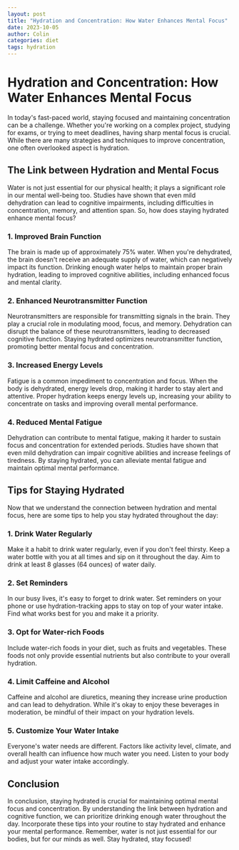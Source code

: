 ```yaml
---
layout: post
title: "Hydration and Concentration: How Water Enhances Mental Focus"
date: 2023-10-05
author: Colin
categories: diet
tags: hydration
---
```


# Hydration and Concentration: How Water Enhances Mental Focus

In today's fast-paced world, staying focused and maintaining concentration can be a challenge. Whether you're working on a complex project, studying for exams, or trying to meet deadlines, having sharp mental focus is crucial. While there are many strategies and techniques to improve concentration, one often overlooked aspect is hydration.

## The Link between Hydration and Mental Focus

Water is not just essential for our physical health; it plays a significant role in our mental well-being too. Studies have shown that even mild dehydration can lead to cognitive impairments, including difficulties in concentration, memory, and attention span. So, how does staying hydrated enhance mental focus?

### 1. Improved Brain Function

The brain is made up of approximately 75% water. When you're dehydrated, the brain doesn't receive an adequate supply of water, which can negatively impact its function. Drinking enough water helps to maintain proper brain hydration, leading to improved cognitive abilities, including enhanced focus and mental clarity.

### 2. Enhanced Neurotransmitter Function

Neurotransmitters are responsible for transmitting signals in the brain. They play a crucial role in modulating mood, focus, and memory. Dehydration can disrupt the balance of these neurotransmitters, leading to decreased cognitive function. Staying hydrated optimizes neurotransmitter function, promoting better mental focus and concentration.

### 3. Increased Energy Levels

Fatigue is a common impediment to concentration and focus. When the body is dehydrated, energy levels drop, making it harder to stay alert and attentive. Proper hydration keeps energy levels up, increasing your ability to concentrate on tasks and improving overall mental performance.

### 4. Reduced Mental Fatigue

Dehydration can contribute to mental fatigue, making it harder to sustain focus and concentration for extended periods. Studies have shown that even mild dehydration can impair cognitive abilities and increase feelings of tiredness. By staying hydrated, you can alleviate mental fatigue and maintain optimal mental performance.

## Tips for Staying Hydrated

Now that we understand the connection between hydration and mental focus, here are some tips to help you stay hydrated throughout the day:

### 1. Drink Water Regularly

Make it a habit to drink water regularly, even if you don't feel thirsty. Keep a water bottle with you at all times and sip on it throughout the day. Aim to drink at least 8 glasses (64 ounces) of water daily.

### 2. Set Reminders

In our busy lives, it's easy to forget to drink water. Set reminders on your phone or use hydration-tracking apps to stay on top of your water intake. Find what works best for you and make it a priority.

### 3. Opt for Water-rich Foods

Include water-rich foods in your diet, such as fruits and vegetables. These foods not only provide essential nutrients but also contribute to your overall hydration.

### 4. Limit Caffeine and Alcohol

Caffeine and alcohol are diuretics, meaning they increase urine production and can lead to dehydration. While it's okay to enjoy these beverages in moderation, be mindful of their impact on your hydration levels.

### 5. Customize Your Water Intake

Everyone's water needs are different. Factors like activity level, climate, and overall health can influence how much water you need. Listen to your body and adjust your water intake accordingly.

## Conclusion

In conclusion, staying hydrated is crucial for maintaining optimal mental focus and concentration. By understanding the link between hydration and cognitive function, we can prioritize drinking enough water throughout the day. Incorporate these tips into your routine to stay hydrated and enhance your mental performance. Remember, water is not just essential for our bodies, but for our minds as well. Stay hydrated, stay focused!